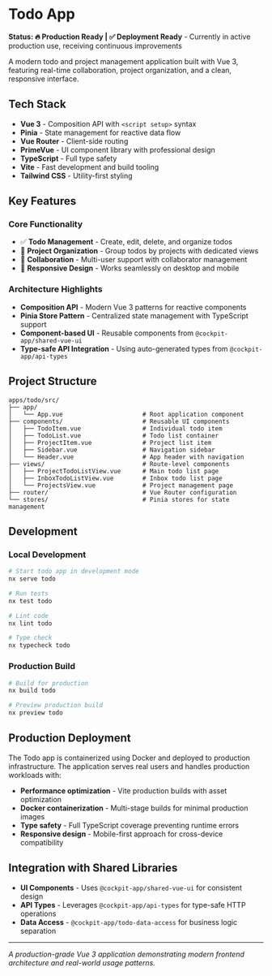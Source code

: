 # Todo App

**Status: 🔥 Production Ready | ✅ Deployment Ready** - Currently in active production use, receiving continuous improvements

A modern todo and project management application built with Vue 3, featuring real-time collaboration, project organization, and a clean, responsive interface.

## Tech Stack

- **Vue 3** - Composition API with `<script setup>` syntax
- **Pinia** - State management for reactive data flow
- **Vue Router** - Client-side routing
- **PrimeVue** - UI component library with professional design
- **TypeScript** - Full type safety
- **Vite** - Fast development and build tooling
- **Tailwind CSS** - Utility-first styling

## Key Features

### Core Functionality

- ✅ **Todo Management** - Create, edit, delete, and organize todos
- 📁 **Project Organization** - Group todos by projects with dedicated views
- 👥 **Collaboration** - Multi-user support with collaborator management
- 📱 **Responsive Design** - Works seamlessly on desktop and mobile

### Architecture Highlights

- **Composition API** - Modern Vue 3 patterns for reactive components
- **Pinia Store Pattern** - Centralized state management with TypeScript support
- **Component-based UI** - Reusable components from `@cockpit-app/shared-vue-ui`
- **Type-safe API Integration** - Using auto-generated types from `@cockpit-app/api-types`

## Project Structure

```
apps/todo/src/
├── app/
│   └── App.vue                      # Root application component
├── components/                      # Reusable UI components
│   ├── TodoItem.vue                 # Individual todo item
│   ├── TodoList.vue                 # Todo list container
│   ├── ProjectItem.vue              # Project list item
│   ├── Sidebar.vue                  # Navigation sidebar
│   └── Header.vue                   # App header with navigation
├── views/                           # Route-level components
│   ├── ProjectTodoListView.vue      # Main todo list page
│   ├── InboxTodoListView.vue        # Inbox todo list page
│   └── ProjectsView.vue             # Project management page
├── router/                          # Vue Router configuration
└── stores/                          # Pinia stores for state management
```

## Development

### Local Development

```bash
# Start todo app in development mode
nx serve todo

# Run tests
nx test todo

# Lint code
nx lint todo

# Type check
nx typecheck todo
```

### Production Build

```bash
# Build for production
nx build todo

# Preview production build
nx preview todo
```

## Production Deployment

The Todo app is containerized using Docker and deployed to production infrastructure. The application serves real users and handles production workloads with:

- **Performance optimization** - Vite production builds with asset optimization
- **Docker containerization** - Multi-stage builds for minimal production images
- **Type safety** - Full TypeScript coverage preventing runtime errors
- **Responsive design** - Mobile-first approach for cross-device compatibility

## Integration with Shared Libraries

- **UI Components** - Uses `@cockpit-app/shared-vue-ui` for consistent design
- **API Types** - Leverages `@cockpit-app/api-types` for type-safe HTTP operations
- **Data Access** - `@cockpit-app/todo-data-access` for business logic separation

---

_A production-grade Vue 3 application demonstrating modern frontend architecture and real-world usage patterns._
